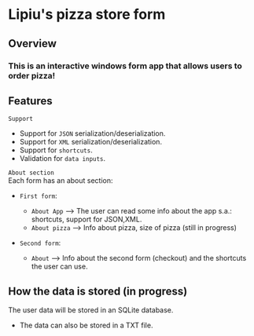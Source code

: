 # Lipiu's pizza store form
## Overview
### This is an interactive windows form app that allows users to order pizza!
##
## Features
`Support`
* Support for `JSON` serialization/deserialization.
* Support for `XML` serialization/deserialization.
* Support for `shortcuts`.
* Validation for `data inputs`.

`About section`\
Each form has an about section:
* `First form`:
  * `About App` --> The user can read some info about the app s.a.: shortcuts, support for JSON,XML.
  * `About pizza` --> Info about pizza, size of pizza (still in progress)

* `Second form`:
  * `About` --> Info about the second form (checkout) and the shortcuts the user can use.

##
## How the data is stored (in progress)
The user data will be stored in an SQLite database.
 * The data can also be stored in a TXT file.
